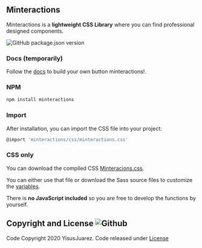 ## Minteractions
Minteractions is a **lightweight CSS Library** where you can find professional designed components.

![GitHub package.json version](https://img.shields.io/github/package-json/v/YisusJuarez/Minteractions)
### Docs (**temporarily**)
Follow the [docs](https://yisusjuarez.github.io/Minteractions/) to build your own button minteractions!.
### NPM
```sh
npm install minteractions
```
### Import
After installation, you can import the CSS file into your project:

```sh
@import 'minteractions/css/minteractions.css'
```
### CSS only
You can download the compiled CSS [Minteracions.css](https://github.com/YisusJuarez/Minteractions/blob/master/css/minteractions.css). 

You can either use that file or download the Sass source files to customize the [variables](https://github.com/YisusJuarez/Minteractions/blob/master/sass/basics/_vars.scss).

There is **no JavaScript included** so you are free to develop the functions by yourself.

## Copyright and License ![Github](https://img.shields.io/github/license/YisusJuarez/Minteractions?logo=Github)

Code Copyright 2020 YisusJuarez. Code released under [License](https://github.com/YisusJuarez/Minteractions/blob/master/LICENSE.md)
